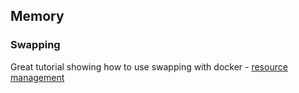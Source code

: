 ## Memory


### Swapping
Great tutorial showing how to use swapping with docker - [resource management](https://dzone.com/articles/docker-container-resource-management-cpu-ram-and-i)
